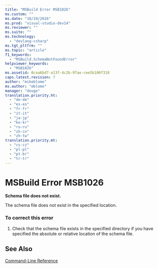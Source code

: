 ```yaml
---
title: "MSBuild Error MSB1026"
ms.custom: ""
ms.date: "10/19/2016"
ms.prod: "visual-studio-dev14"
ms.reviewer: ""
ms.suite: ""
ms.technology: 
  - "devlang-csharp"
ms.tgt_pltfrm: ""
ms.topic: "article"
f1_keywords: 
  - "MSBuild.SchemaNotFoundError"
helpviewer_keywords: 
  - "MSB1026"
ms.assetid: 0caa6bd7-a13f-4c2b-97ae-cee5b100f318
caps.latest.revision: 7
author: "mikeblome"
ms.author: "mblome"
manager: "douge"
translation.priority.ht: 
  - "de-de"
  - "es-es"
  - "fr-fr"
  - "it-it"
  - "ja-jp"
  - "ko-kr"
  - "ru-ru"
  - "zh-cn"
  - "zh-tw"
translation.priority.mt: 
  - "cs-cz"
  - "pl-pl"
  - "pt-br"
  - "tr-tr"
---
```

# MSBuild Error MSB1026
**Schema file does not exist.**  
  
 The schema file does not exist in the specified location.  
  
### To correct this error  
  
1.  Check that the schema file exists in the specified directory if you have specified the absolute or relative location of the schema file.  
  
## See Also  
 [Command-Line Reference](../msbuild/msbuild-command-line-reference.md)